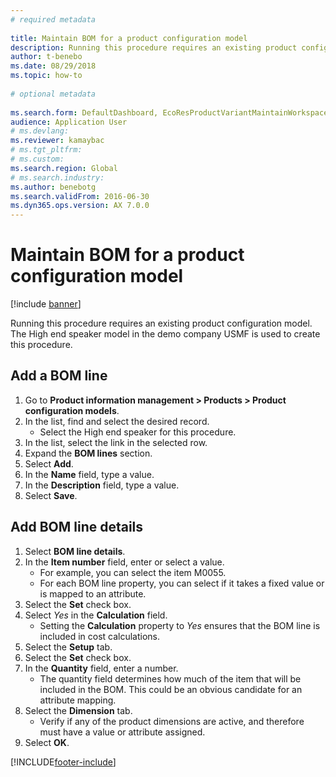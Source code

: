 ```yaml
--- 
# required metadata 
 
title: Maintain BOM for a product configuration model
description: Running this procedure requires an existing product configuration model. 
author: t-benebo
ms.date: 08/29/2018
ms.topic: how-to 
 
# optional metadata 
 
ms.search.form: DefaultDashboard, EcoResProductVariantMaintainWorkspace, PCProductConfigurationModelListPage, PCProductConfigurationModelDetails, PCBOMLineDetails, InventItemIdLookupSimple   
audience: Application User 
# ms.devlang:  
ms.reviewer: kamaybac
# ms.tgt_pltfrm:  
# ms.custom:  
ms.search.region: Global
# ms.search.industry: 
ms.author: benebotg
ms.search.validFrom: 2016-06-30 
ms.dyn365.ops.version: AX 7.0.0 
---
```

# Maintain BOM for a product configuration model

[!include [banner](../../includes/banner.md)]

Running this procedure requires an existing product configuration model. The High end speaker model in the demo company USMF is used to create this procedure.

## Add a BOM line

1. Go to **Product information management \> Products \> Product configuration models**.
1. In the list, find and select the desired record.
    * Select the High end speaker for this procedure.  
1. In the list, select the link in the selected row.
1. Expand the **BOM lines** section.
1. Select **Add**.
1. In the **Name** field, type a value.
1. In the **Description** field, type a value.
1. Select **Save**.

## Add BOM line details

1. Select **BOM line details**.
2. In the **Item number** field, enter or select a value.
    * For example, you can select the item M0055.  
    * For each BOM line property, you can select if it takes a fixed value or is mapped to an attribute.  
3. Select the **Set** check box.
4. Select *Yes* in the **Calculation** field.
    * Setting the **Calculation** property to *Yes* ensures that the BOM line is included in cost calculations.  
5. Select the **Setup** tab.
6. Select the **Set** check box.
7. In the **Quantity** field, enter a number.
    * The quantity field determines how much of the item that will be included in the BOM. This could be an obvious candidate for an attribute mapping.  
8. Select the **Dimension** tab.
    * Verify if any of the product dimensions are active,  and therefore must have a value or attribute assigned.  
9. Select **OK**.


[!INCLUDE[footer-include](../../../includes/footer-banner.md)]